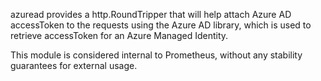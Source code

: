 azuread provides a http.RoundTripper that will help attach Azure AD accessToken
to the requests using the Azure AD library, which is used to retrieve accessToken
for an Azure Managed Identity.

This module is considered internal to Prometheus, without any stability
guarantees for external usage.
